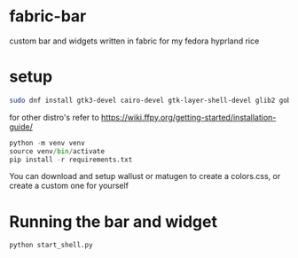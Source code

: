 # fabric-bar
custom bar and widgets written in fabric for my fedora hyprland rice


# setup
```bash
sudo dnf install gtk3-devel cairo-devel gtk-layer-shell-devel glib2 gobject-introspection-devel python3-devel python-pip python3-gobject python3-cairo python3-loguru pkgconf cava
```
for other distro's refer to https://wiki.ffpy.org/getting-started/installation-guide/
```python
python -m venv venv
source venv/bin/activate
pip install -r requirements.txt
```
You can download and setup wallust or matugen to create a colors.css, or create a custom one for yourself

# Running the bar and widget 
```python
python start_shell.py
```